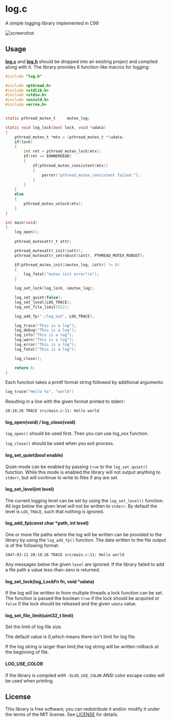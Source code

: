 # log.c
A simple logging library implemented in C99

![screenshot](https://cloud.githubusercontent.com/assets/3920290/23831970/a2415e96-0723-11e7-9886-f8f5d2de60fe.png)


## Usage
**[log.c](src/log.c?raw=1)** and **[log.h](src/log.h?raw=1)** should be dropped
into an existing project and compiled along with it. The library provides 6
function-like macros for logging:

```c
#include "log.h"

#include <pthread.h>
#include <stdlib.h>
#include <stdio.h>
#include <unistd.h>
#include <errno.h>


static pthread_mutex_t     mutex_log;

static void log_lock(bool lock, void *udata)
{
	pthread_mutex_t *mtx = (pthread_mutex_t *)udata;
	if(lock)
    {
        int ret = pthread_mutex_lock(mtx);
        if(ret == EOWNERDEAD)
        {
            if(pthread_mutex_consistent(mtx))
            {
                perror("pthread_mutex_consistent failed:");
            }
        }
    }
    else 
    {
        pthread_mutex_unlock(mtx);       
    }
}

int main(void)
{
    log_open();
    
    pthread_mutexattr_t attr;

    pthread_mutexattr_init(&attr);
    pthread_mutexattr_setrobust(&attr, PTHREAD_MUTEX_ROBUST);

	if(pthread_mutex_init(&mutex_log, &attr) != 0)
    {
        log_fatal("mutex init error!\n");
    }

    log_set_lock(log_lock, &mutex_log);

    log_set_quiet(false);
    log_set_level(LOG_TRACE);
    log_set_file_limit(512);

    log_add_fp("./log_out", LOG_TRACE);

	log_trace("This is a log");
	log_debug("This is a log");
	log_info("This is a log");
	log_warn("This is a log");
	log_error("This is a log");
	log_fatal("This is a log");

	log_close();

	return 0;
}
```

Each function takes a printf format string followed by additional arguments:

```c
log_trace("Hello %s", "world")
```

Resulting in a line with the given format printed to stderr:

```
20:18:26 TRACE src/main.c:11: Hello world
```

#### log_open(void) / log_close(void)
`log_open()` should be used first. Then you can use log_xxx function.

`log_close()` should be used when you exit process.


#### log_set_quiet(bool enable)
Quiet-mode can be enabled by passing `true` to the `log_set_quiet()` function.
While this mode is enabled the library will not output anything to `stderr`, but
will continue to write to files if any are set.


#### log_set_level(int level)
The current logging level can be set by using the `log_set_level()` function.
All logs below the given level will not be written to `stderr`. By default the
level is `LOG_TRACE`, such that nothing is ignored.


#### log_add_fp(const char *path, int level)
One or more file paths where the log will be written can be provided to the
library by using the `log_add_fp()` function. The data written to the file
output is of the following format:

```
2047-03-11 20:18:26 TRACE src/main.c:11: Hello world
```

Any messages below the given `level` are ignored. If the library failed to add a
file path a value less-than-zero is returned.


#### log_set_lock(log_LockFn fn, void *udata)
If the log will be written to from multiple threads a lock function can be set.
The function is passed the boolean `true` if the lock should be acquired or
`false` if the lock should be released and the given `udata` value.

#### log_set_file_limit(uint32_t limit)
Set the limit of log file size.

The default value is 0,which means there isn't limit for log file.

If the log string is larger than limit,the log string will be written rollback at the beginning of file.

#### LOG_USE_COLOR
If the library is compiled with `-DLOG_USE_COLOR` ANSI color escape codes will
be used when printing.


## License
This library is free software; you can redistribute it and/or modify it under
the terms of the MIT license. See [LICENSE](LICENSE) for details.
